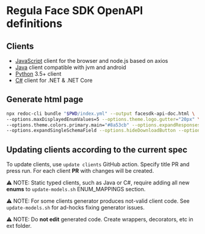 # Regula Face SDK OpenAPI definitions

## Clients

* [JavaScript](https://github.com/regulaforensics/FaceSDK-web-js-client) client for the browser and node.js based on axios
* [Java](https://github.com/regulaforensics/FaceSDK-web-java-client) client compatible with jvm and android
* [Python](https://github.com/regulaforensics/FaceSDK-web-python-client) 3.5+ client
* [C#](https://github.com/regulaforensics/FaceSDK-web-csharp-client) client for .NET & .NET Core


## Generate html page
```bash
npx redoc-cli bundle "$PWD/index.yml" --output facesdk-api-doc.html \
--options.maxDisplayedEnumValues=5 --options.theme.logo.gutter="20px" \
--options.theme.colors.primary.main="#8a53cb" --options.expandResponses="all" \
--options.expandSingleSchemaField --options.hideDownloadButton --options.jsonSampleExpandLevel="6"
```


## Updating clients according to the current spec

To update clients, use `update clients` GitHub action. Specify title PR and press run. For each client **PR** with changes will be created.

:warning: NOTE: Static typed clients, such as Java or C#, require adding all new **enums** to `update-models.sh` ENUM_MAPPINGS section.

:warning: NOTE: For some clients generator produces not-valid client code. See `update-models.sh` for ad-hocks fixing generator issues.   

:warning: NOTE: Do **not edit** generated code. Create wrappers, decorators, etc in ext folder.
